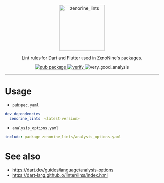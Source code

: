 <div align="center">
  <a href="https://pub.dev/packages/zenonine_lints">
    <img src="https://raw.githubusercontent.com/zenonine/flutter_lints/master/assets/logo.png" alt="zenonine_lints" height="150" />
  </a>

  <p>
    Lint rules for Dart and Flutter used in ZenoNine's packages.
  </p>

  <div>
    <a href="https://pub.dev/packages/zenonine_lints">
      <img src="https://img.shields.io/pub/v/zenonine_lints.svg" alt="pub package">
    </a>
    <a href="https://github.com/zenonine/flutter_lints/actions/workflows/verify.yml">
      <img src="https://github.com/zenonine/flutter_lints/actions/workflows/verify.yml/badge.svg?branch=master" alt="verify">
    </a>
    <img src="https://img.shields.io/badge/style-very_good_analysis-B22C89.svg" alt="very_good_analysis">
  </div>
</div>

---

# Usage

* `pubspec.yaml`

```yaml
dev_dependencies:
  zenonine_lints: <latest-version>
```

* `analysis_options.yaml`

```yaml
include: package:zenonine_lints/analysis_options.yaml
```

# See also

* https://dart.dev/guides/language/analysis-options
* https://dart-lang.github.io/linter/lints/index.html
